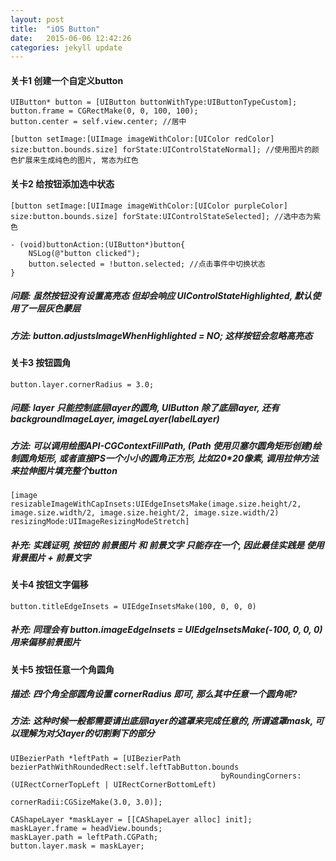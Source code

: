 ```yaml
---
layout: post
title:  "iOS Button"
date:   2015-06-06 12:42:26
categories: jekyll update
---
```


#### 关卡1 创建一个自定义button

	UIButton* button = [UIButton buttonWithType:UIButtonTypeCustom];
	button.frame = CGRectMake(0, 0, 100, 100);
	button.center = self.view.center; //居中

	[button setImage:[UIImage imageWithColor:[UIColor redColor] size:button.bounds.size] forState:UIControlStateNormal]; //使用图片的颜色扩展来生成纯色的图片, 常态为红色

#### 关卡2 给按钮添加选中状态

	[button setImage:[UIImage imageWithColor:[UIColor purpleColor] size:button.bounds.size] forState:UIControlStateSelected]; //选中态为紫色

	- (void)buttonAction:(UIButton*)button{
    	NSLog(@"button clicked");
    	button.selected = !button.selected; //点击事件中切换状态
	}

##### 问题: 虽然按钮没有设置高亮态 但却会响应 UIControlStateHighlighted, 默认使用了一层灰色蒙层

##### 方法: button.adjustsImageWhenHighlighted = NO; 这样按钮会忽略高亮态

#### 关卡3 按钮圆角

	button.layer.cornerRadius = 3.0;

##### 问题: layer 只能控制底层layer的圆角, UIButton 除了底层layer, 还有 backgroundImageLayer, imageLayer(labelLayer)

##### 方法: 可以调用绘图API-CGContextFillPath, (Path 使用贝塞尔圆角矩形创建)绘制圆角矩形, 或者直接PS一个小小的圆角正方形, 比如20*20像素, 调用拉伸方法来拉伸图片填充整个button

	[image resizableImageWithCapInsets:UIEdgeInsetsMake(image.size.height/2, image.size.width/2, image.size.height/2, image.size.width/2) resizingMode:UIImageResizingModeStretch] 

##### 补充: 实践证明, 按钮的 前景图片 和 前景文字 只能存在一个, 因此最佳实践是 使用 背景图片 + 前景文字

#### 关卡4 按钮文字偏移

	button.titleEdgeInsets = UIEdgeInsetsMake(100, 0, 0, 0)

##### 补充: 同理会有 button.imageEdgeInsets = UIEdgeInsetsMake(-100, 0, 0, 0) 用来偏移前景图片

#### 关卡5 按钮任意一个角圆角

##### 描述: 四个角全部圆角设置 cornerRadius 即可, 那么其中任意一个圆角呢?
##### 方法: 这种时候一般都需要请出底层layer的遮罩来完成任意的, 所谓遮罩mask, 可以理解为对父layer的切割剩下的部分

	UIBezierPath *leftPath = [UIBezierPath bezierPathWithRoundedRect:self.leftTabButton.bounds
                                                   byRoundingCorners:(UIRectCornerTopLeft | UIRectCornerBottomLeft)
                                                         cornerRadii:CGSizeMake(3.0, 3.0)];
    
	CAShapeLayer *maskLayer = [[CAShapeLayer alloc] init];
	maskLayer.frame = headView.bounds;
	maskLayer.path = leftPath.CGPath;
	button.layer.mask = maskLayer;



[jekyll]:      http://jekyllrb.com
[jekyll-gh]:   https://github.com/jekyll/jekyll
[jekyll-help]: https://github.com/jekyll/jekyll-help

